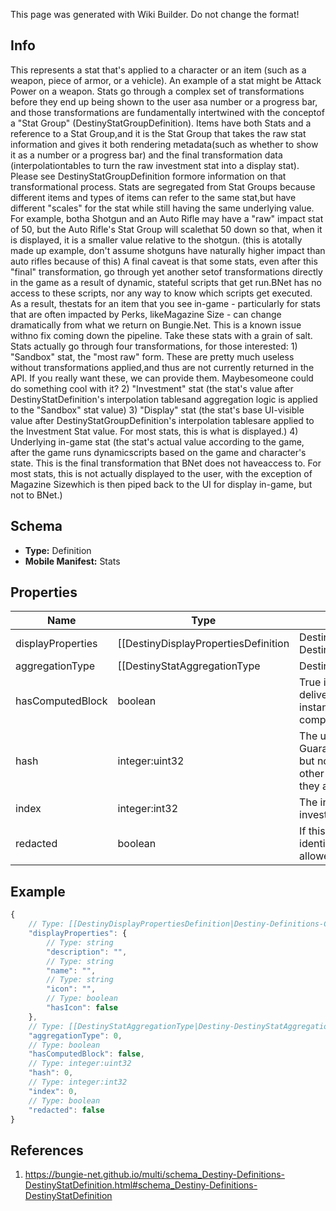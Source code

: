 <span class="wiki-builder">This page was generated with Wiki Builder. Do not change the format!</span>

## Info
This represents a stat that's applied to a character or an item (such as a weapon, piece of armor, or a vehicle). An example of a stat might be Attack Power on a weapon. Stats go through a complex set of transformations before they end up being shown to the user asa number or a progress bar, and those transformations are fundamentally intertwined with the conceptof a &quot;Stat Group&quot; (DestinyStatGroupDefinition).  Items have both Stats and a reference to a Stat Group,and it is the Stat Group that takes the raw stat information and gives it both rendering metadata(such as whether to show it as a number or a progress bar) and the final transformation data (interpolationtables to turn the raw investment stat into a display stat).  Please see DestinyStatGroupDefinition formore information on that transformational process. Stats are segregated from Stat Groups because different items and types of items can refer to the same stat,but have different &quot;scales&quot; for the stat while still having the same underlying value.  For example, botha Shotgun and an Auto Rifle may have a &quot;raw&quot; impact stat of 50, but the Auto Rifle's Stat Group will scalethat 50 down so that, when it is displayed, it is a smaller value relative to the shotgun.  (this is atotally made up example, don't assume shotguns have naturally higher impact than auto rifles because of this) A final caveat is that some stats, even after this &quot;final&quot; transformation, go through yet another setof transformations directly in the game as a result of dynamic, stateful scripts that get run.BNet has no access to these scripts, nor any way to know which scripts get executed.  As a result, thestats for an item that you see in-game - particularly for stats that are often impacted by Perks, likeMagazine Size - can change dramatically from what we return on Bungie.Net.  This is a known issue withno fix coming down the pipeline.  Take these stats with a grain of salt. Stats actually go through four transformations, for those interested: 1) &quot;Sandbox&quot; stat, the &quot;most raw&quot; form.  These are pretty much useless without transformations applied,and thus are not currently returned in the API.  If you really want these, we can provide them.  Maybesomeone could do something cool with it? 2) &quot;Investment&quot; stat (the stat's value after DestinyStatDefinition's interpolation tablesand aggregation logic is applied to the &quot;Sandbox&quot; stat value) 3) &quot;Display&quot; stat (the stat's base UI-visible value after DestinyStatGroupDefinition's interpolation tablesare applied to the Investment Stat value.  For most stats, this is what is displayed.) 4) Underlying in-game stat (the stat's actual value according to the game, after the game runs dynamicscripts based on the game and character's state.  This is the final transformation that BNet does not haveaccess to.  For most stats, this is not actually displayed to the user, with the exception of Magazine Sizewhich is then piped back to the UI for display in-game, but not to BNet.)

## Schema
* **Type:** Definition
* **Mobile Manifest:** Stats

## Properties
Name | Type | Description
---- | ---- | -----------
displayProperties | [[DestinyDisplayPropertiesDefinition|Destiny-Definitions-Common-DestinyDisplayPropertiesDefinition]]:Definition | 
aggregationType | [[DestinyStatAggregationType|Destiny-DestinyStatAggregationType]]:Enum | Stats can exist on a character or an item, and they may potentially be aggregated in differentways.  The DestinyStatAggregationType enum value indicates the way that this stat is beingaggregated.
hasComputedBlock | boolean | True if the stat is computed rather than being delivered as a raw value on items. For instance, the Light stat in Destiny 1 was a computed stat.
hash | integer:uint32 | The unique identifier for this entity.  Guaranteed to be unique for the type of entity, but not globally. When entities refer to each other in Destiny content, it is this hash that they are referring to.
index | integer:int32 | The index of the entity as it was found in the investment tables.
redacted | boolean | If this is true, then there is an entity with this identifier/type combination, but BNet isnot yet allowed to show it.  Sorry!

## Example
```javascript
{
    // Type: [[DestinyDisplayPropertiesDefinition|Destiny-Definitions-Common-DestinyDisplayPropertiesDefinition]]:Definition
    "displayProperties": {
        // Type: string
        "description": "",
        // Type: string
        "name": "",
        // Type: string
        "icon": "",
        // Type: boolean
        "hasIcon": false
    },
    // Type: [[DestinyStatAggregationType|Destiny-DestinyStatAggregationType]]:Enum
    "aggregationType": 0,
    // Type: boolean
    "hasComputedBlock": false,
    // Type: integer:uint32
    "hash": 0,
    // Type: integer:int32
    "index": 0,
    // Type: boolean
    "redacted": false
}

```

## References
1. https://bungie-net.github.io/multi/schema_Destiny-Definitions-DestinyStatDefinition.html#schema_Destiny-Definitions-DestinyStatDefinition
